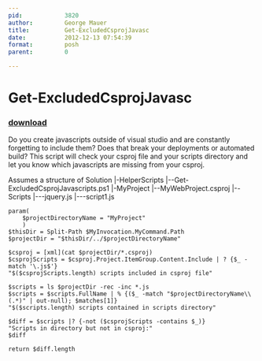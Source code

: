 ```yaml
---
pid:            3820
author:         George Mauer
title:          Get-ExcludedCsprojJavasc
date:           2012-12-13 07:54:39
format:         posh
parent:         0

---
```


# Get-ExcludedCsprojJavasc

### [download](//scripts/3820.ps1)

Do you create javascripts outside of visual studio and are constantly forgetting to include them? Does that break your deployments or automated build? This script will check your csproj file and your scripts directory and let you know which javascripts are missing from your csproj.

Assumes a structure of
Solution
|-HelperScripts
|--Get-ExcludedCsprojJavascripts.ps1
|-MyProject
|--MyWebProject.csproj
|--Scripts
|---jquery.js
|---script1.js

```posh
param(
    $projectDirectoryName = "MyProject"
    )
$thisDir = Split-Path $MyInvocation.MyCommand.Path
$projectDir = "$thisDir/../$projectDirectoryName"

$csproj = [xml](cat $projectDir/*.csproj)
$csprojScripts = $csproj.Project.ItemGroup.Content.Include | ? {$_ -match '\.js$'}
"$($csprojScripts.length) scripts included in csproj file"

$scripts = ls $projectDir -rec -inc *.js
$scripts = $scripts.FullName | % {($_ -match "$projectDirectoryName\\(.*)" | out-null); $matches[1]}
"$($scripts.length) scripts contained in scripts directory"

$diff = $scripts |? {-not ($csprojScripts -contains $_)}
"Scripts in directory but not in csproj:"
$diff

return $diff.length
```
